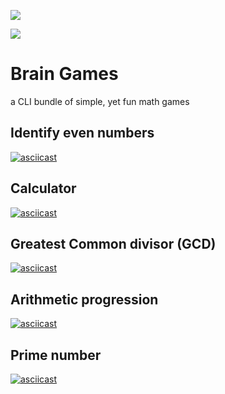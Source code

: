 <a href="https://codeclimate.com/github/temir-cs/frontend-project-lvl1" target="_blank"><img src="https://api.codeclimate.com/v1/badges/a99a88d28ad37a79dbf6/maintainability"/></a>

<a href="https://github.com/temir-cs/frontend-project-lvl1/actions" target="_blank"><img src="https://github.com/temir-cs/frontend-project-lvl1/workflows/Launch%20linter%20on%20push/badge.svg"/></a>


# Brain Games
a CLI bundle of simple, yet fun math games
## Identify even numbers
[![asciicast](https://asciinema.org/a/b4DeKrIm0k0sf2Snoq9mzDxsp.svg)](https://asciinema.org/a/b4DeKrIm0k0sf2Snoq9mzDxsp)
## Calculator
[![asciicast](https://asciinema.org/a/Q7Ja7L6VP6H0sCAGsWJ9iO2gi.svg)](https://asciinema.org/a/Q7Ja7L6VP6H0sCAGsWJ9iO2gi)
## Greatest Common divisor (GCD)
[![asciicast](https://asciinema.org/a/oBSzOLZyqAQWPT4SrGa6kIPbz.svg)](https://asciinema.org/a/oBSzOLZyqAQWPT4SrGa6kIPbz)
## Arithmetic progression
[![asciicast](https://asciinema.org/a/c37BWFuHCD2JCFm2JXAWvUUmd.svg)](https://asciinema.org/a/c37BWFuHCD2JCFm2JXAWvUUmd)
## Prime number
[![asciicast](https://asciinema.org/a/G8tehcVLJmPsKLOJ7Wmb9I4Pu.svg)](https://asciinema.org/a/G8tehcVLJmPsKLOJ7Wmb9I4Pu)
